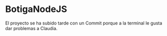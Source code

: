 ﻿# BotigaNodeJS
El proyecto se ha subido tarde con un Commit porque a la terminal le gusta dar problemas a Claudia.
